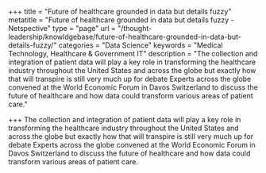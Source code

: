 +++
title =  "Future of healthcare grounded in data but details fuzzy"
metatitle = "Future of healthcare grounded in data but details fuzzy - Netspective"
type  = "page"
url = "/thought-leadership/knowldgebase/future-of-healthcare-grounded-in-data-but-details-fuzzy/"
categories = "Data Science"
keywords = "Medical Technology, Healthcare & Government IT"
description = "The collection and integration of patient data will play a key role in transforming the healthcare industry throughout the United States and across the globe but exactly how that will transpire is still very much up for debate Experts across the globe convened at the World Economic Forum in Davos Switzerland to discuss the future of healthcare and how data could transform various areas of patient care."
 
+++
The collection and integration of patient data will play a key role in transforming the healthcare industry throughout the United States and across the globe but exactly how that will transpire is still very much up for debate Experts across the globe convened at the World Economic Forum in Davos Switzerland to discuss the future of healthcare and how data could transform various areas of patient care.